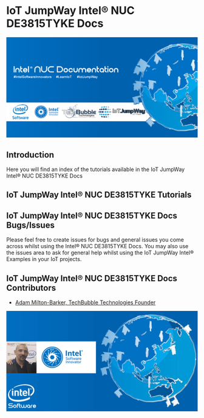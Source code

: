 # IoT JumpWay Intel® NUC DE3815TYKE Docs

![TechBubble IoT JumpWay Docs](../../../images/Docs/Intel-NUC-Documentation.png)

## Introduction

Here you will find an index of the tutorials available in the IoT JumpWay Intel® NUC DE3815TYKE Docs

## IoT JumpWay Intel® NUC DE3815TYKE Tutorials

## IoT JumpWay Intel® NUC DE3815TYKE Docs Bugs/Issues

Please feel free to create issues for bugs and general issues you come across whilst using the Intel® NUC DE3815TYKE Docs. You may also use the issues area to ask for general help whilst using the IoT JumpWay Intel® Examples in your IoT projects.

## IoT JumpWay Intel® NUC DE3815TYKE Docs Contributors

- [Adam Milton-Barker, TechBubble Technologies Founder](https://github.com/AdamMiltonBarker "Adam Milton-Barker, TechBubble Technologies Founder")

![Adam Milton-Barker,  Intel Software Innovator](../../../images/main/Intel-Software-Innovator.jpg)